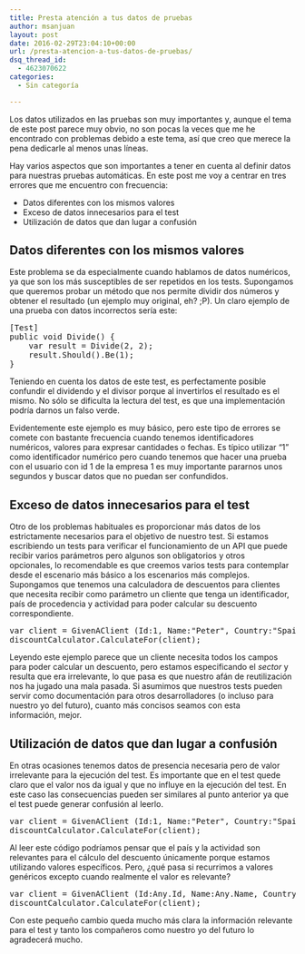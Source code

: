 ```yaml
---
title: Presta atención a tus datos de pruebas
author: msanjuan
layout: post
date: 2016-02-29T23:04:10+00:00
url: /presta-atencion-a-tus-datos-de-pruebas/
dsq_thread_id:
  - 4623070622
categories:
  - Sin categoría

---
```

Los datos utilizados en las pruebas son muy importantes y, aunque el tema de este post parece muy obvio, no son pocas la veces que me he encontrado con problemas debido a este tema, así que creo que merece la pena dedicarle al menos unas líneas.

Hay varios aspectos que son importantes a tener en cuenta al definir datos para nuestras pruebas automáticas. En este post me voy a centrar en tres errores que me encuentro con frecuencia:

  * Datos diferentes con los mismos valores
  * Exceso de datos innecesarios para el test
  * Utilización de datos que dan lugar a confusión

## Datos diferentes con los mismos valores

Este problema se da especialmente cuando hablamos de datos numéricos, ya que son los más susceptibles de ser repetidos en los tests. Supongamos que queremos probar un método que nos permite dividir dos números y obtener el resultado (un ejemplo muy original, eh? ;P). Un claro ejemplo de una prueba con datos incorrectos sería este:

<pre class="lang:c# decode:true ">[Test]
public void Divide() {
    var result = Divide(2, 2);
    result.Should().Be(1);
}</pre>

Teniendo en cuenta los datos de este test, es perfectamente posible confundir el dividendo y el divisor porque al invertirlos el resultado es el mismo. No sólo se dificulta la lectura del test, es que una implementación podría darnos un falso verde.

Evidentemente este ejemplo es muy básico, pero este tipo de errores se comete con bastante frecuencia cuando tenemos identificadores numéricos, valores para expresar cantidades o fechas. Es típico utilizar &#8220;1&#8221; como identificador numérico pero cuando tenemos que hacer una prueba con el usuario con id 1 de la empresa 1 es muy importante pararnos unos segundos y buscar datos que no puedan ser confundidos.

## Exceso de datos innecesarios para el test

Otro de los problemas habituales es proporcionar más datos de los estrictamente necesarios para el objetivo de nuestro test. Si estamos escribiendo un tests para verificar el funcionamiento de un API que puede recibir varios parámetros pero algunos son obligatorios y otros opcionales, lo recomendable es que creemos varios tests para contemplar desde el escenario más básico a los escenarios más complejos. Supongamos que tenemos una calculadora de descuentos para clientes que necesita recibir como parámetro un cliente que tenga un identificador, país de procedencia y actividad para poder calcular su descuento correspondiente.

<pre class="lang:default decode:true">var client = GivenAClient (Id:1, Name:"Peter", Country:"Spain", Activity:"Development", Sector:"Software");
discountCalculator.CalculateFor(client);</pre>

Leyendo este ejemplo parece que un cliente necesita todos los campos para poder calcular un descuento, pero estamos especificando el _sector_ y resulta que era irrelevante, lo que pasa es que nuestro afán de reutilización nos ha jugado una mala pasada. Si asumimos que nuestros tests pueden servir como documentación para otros desarrolladores (o incluso para nuestro yo del futuro), cuanto más concisos seamos con esta información, mejor.

## Utilización de datos que dan lugar a confusión

En otras ocasiones tenemos datos de presencia necesaria pero de valor irrelevante para la ejecución del test. Es importante que en el test quede claro que el valor nos da igual y que no influye en la ejecución del test. En este caso las consecuencias pueden ser similares al punto anterior ya que el test puede generar confusión al leerlo.

<pre class="lang:c# decode:true">var client = GivenAClient (Id:1, Name:"Peter", Country:"Spain", Activity:"Development");
discountCalculator.CalculateFor(client);</pre>

Al leer este código podríamos pensar que el país y la actividad son relevantes para el cálculo del descuento únicamente porque estamos utilizando valores específicos. Pero, ¿qué pasa si recurrimos a valores genéricos excepto cuando realmente el valor es relevante?

<pre class="lang:c# decode:true">var client = GivenAClient (Id:Any.Id, Name:Any.Name, Country:"Spain", Activity:Any.Activity);
discountCalculator.CalculateFor(client);</pre>

Con este pequeño cambio queda mucho más clara la información relevante para el test y tanto los compañeros como nuestro yo del futuro lo agradecerá mucho.

&nbsp;

&nbsp;